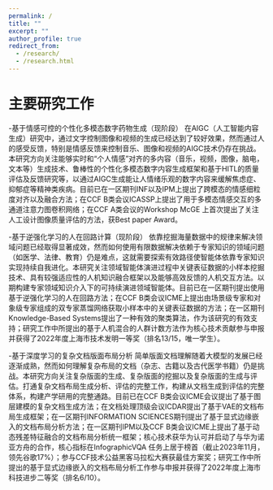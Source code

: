 ```yaml
---
permalink: /
title: ""
excerpt: ""
author_profile: true
redirect_from: 
  - /research/
  - /research.html
---
```


# 主要研究工作 
-基于情感可控的个性化多模态数字药物生成（现阶段）
在AIGC（人工智能内容生成）研究中，通过文字控制图像和视频的生成已经达到了较好效果，然而通过人的感受反馈，特别是情感反馈来控制音乐、图像和视频的AIGC技术仍存在挑战。本研究方向关注能够实时和“个人情感”对齐的多内容（音乐，视频，图像，脑电，文本等）生成技术、鲁棒性的个性化多模态数字内容生成框架和基于HITL的质量评估及反馈研究等，以通过AIGC生成能让人情绪乐观的数字内容来缓解焦虑症、抑郁症等精神类疾病。目前已在一区期刊INF以及IPM上提出了跨模态的情感细粒度对齐以及融合方法；在CCF B类会议ICASSP上提出了用于多模态情感交互的多通道注意力图卷积网络；在CCF A类会议的Workshop McGE 上首次提出了关注人工设计图像质量评估的方法，获Best paper Award。

-基于逆强化学习的人在回路计算（现阶段）
依靠挖掘海量数据中的规律来解决领域问题已经取得显著成效，然而如何使用有限数据解决依赖于专家知识的领域问题（如医学、法律、教育）仍是难点，这就需要探索有效路径使智能体依靠专家知识实现持续自我进化。本研究关注领域智能体演进过程中关键表征数据的小样本挖掘技术、具有较强适应性的人机知识融合框架以及能够高效反馈的人机交互方法。以期构建专家领域知识介入下的可持续演进领域智能体。目前已在一区期刊提出使用基于逆强化学习的人在回路方法；在CCF B类会议ICME上提出由场景级专家和对象级专家组成的双专家蒸馏网络获取小样本中的关键表征数据的方法；在一区期刊Knowledge-Based Systems提出了一种有效的聚类算法，作为该研究的有效支持；研究工作中所提出的基于人机混合的人群计数方法作为核心技术贡献参与申报并获得了2022年度上海市技术发明一等奖（排名13/15，唯一学生）。

-基于深度学习的复杂文档版面布局分析
简单版面文档理解随着大模型的发展已经逐渐成熟，然而如何理解复杂布局的文档（杂志、古籍以及古代医学书籍）仍是挑战。本研究方向关注复杂版面的生成、复杂版面的挖掘以及复杂版面的生成与评估。打通复杂文档布局生成分析、评估的完整工作，构建从文档生成到评估的完整体系，构建产学研用的完整通路。目前已在CCF B类会议ICME会议提出了基于图层建模的复杂文档生成方法；在文档处理顶级会议ICDAR提出了基于VAE的文档布局生成框架；在一区期刊INFORMATION SCIENCES期刊提出了基于显式边缘嵌入的文档布局分析方法；在一区期刊IPM以及CCF B类会议ICME上提出了基于动态残差特征融合的文档布局分析统一框架；核心技术获华为认可并启动了与华为诺亚方舟的合作，核心指标在InfographicVQA 任务上居于榜首（截止2023年11月，领先谷歌17%）；参与CCF技术公益黑客马拉松大赛获最佳方案奖；研究工作中所提出的基于显式边缘嵌入的文档布局分析工作参与申报并获得了2022年度上海市科技进步二等奖（排名6/10）。
